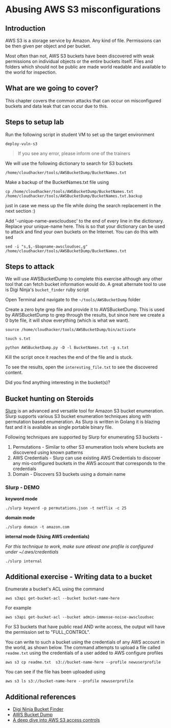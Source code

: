 # Abusing AWS S3 misconfigurations

## Introduction

AWS S3 is a storage service by Amazon. Any kind of file. Permissions can be then given per object and per bucket.

Most often than not, AWS S3 buckets have been discovered with weak permissions on individual objects or the entire buckets itself. Files and folders which should not be public are made world readable and available to the world for inspection.

## What are we going to cover?

This chapter covers the common attacks that can occur on misconfigured buckets and data leak that can occur due to this.

## Steps to setup lab

Run the following script in student VM to set up the target environment

    deploy-vuln-s3

> If you see any error, please inform one of the trainers

We will use the following dictionary to search for S3 buckets

```
/home/cloudhacker/tools/AWSBucketDump/BucketNames.txt
```

Make a backup of the BucketNames.txt file using 

```
cp /home/cloudhacker/tools/AWSBucketDump/BucketNames.txt /home/cloudhacker/tools/AWSBucketDump/BucketNames.txt.backup
```

just in case we mess up the file while doing the search replacement in the next section :)

Add '-unique-name-awscloudsec' to the end of every line in the dictionary. Replace your unique-name here. This is so that your dictionary can be used to attack and find your own buckets on the Internet. You can do this with sed

    sed -i "s,$,-$bapname-awscloudsec,g" /home/cloudhacker/tools/AWSBucketDump/BucketNames.txt

## Steps to attack

We will use AWSBucketDump to complete this exercise although any other tool that can fetch bucket information would do. A great alternate tool to use is Digi Ninja's `bucket_finder` ruby script

Open Terminal and navigate to the `~/tools/AWSBucketDump` folder

Create a zero byte grep file and provide it to AWSBucketDump. This is used by AWSBucketDump to grep through the results, but since here we create a 0 byte file, it will show everything (which is what we want).

    source /home/cloudhacker/tools/AWSBucketDump/bin/activate

    touch s.txt

    python AWSBucketDump.py -D -l BucketNames.txt -g s.txt

Kill the script once it reaches the end of the file and is stuck. 

To see the results, open the `interesting_file.txt` to see the discovered content.

Did you find anything interesting in the bucket(s)?

## Bucket hunting on Steroids

[Slurp](https://github.com/0xbharath/Slurp-v2) is an advanced and versatile tool for Amazon S3 bucket enumeration. Slurp supports various S3 bucket enumeration techniques along with permutation based enumeration. As Slurp is written in Golang it is blazing fast and it is available as single portable binary file.

Following techniques are supported by Slurp for enumerating S3 buckets - 

1. Permutations - Similar to other S3 enumeration tools where buckets are discovered using known patterns
2. AWS Credentials - Slurp can use existing AWS Credentials to discover any mis-configured buckets in the AWS account that corresponds to the credentials
2. Domain - Discovers S3 buckets using a domain name


### Slurp - DEMO

**keyword mode**

    ./slurp keyword -p permutations.json -t netflix -c 25

**domain mode**

    ./slurp domain -t amazon.com 

**internal mode (Using AWS credentials)**

*For this technique to work, make sure atleast one profile is configured under ~/.aws/credentials*

    ./slurp internal

## Additional exercise - Writing data to a bucket

Enumerate a bucket's ACL using the command

    aws s3api get-bucket-acl --bucket bucket-name-here

For example

    aws s3api get-bucket-acl --bucket admin-immense-noise-awscloudsec

For S3 buckets that have public read AND write access, the output will have the permission set to "FULL_CONTROL".

You can write to such a bucket using the credentials of any AWS account in the world, as shown below. The command attempts to upload a file called `readme.txt` using the credentials of a user added to AWS configure profiles

    aws s3 cp readme.txt  s3://bucket-name-here --profile newuserprofile

You can see if the file has been uploaded using 

    aws s3 ls s3://bucket-name-here --profile newuserprofile

## Additional references

- [Digi Ninja Bucket Finder](https://digi.ninja/projects/bucket_finder.php)
- [AWS Bucket Dump](https://github.com/jordanpotti/AWSBucketDump)
- [A deep dive into AWS S3 access controls](https://labs.detectify.com/2017/07/13/a-deep-dive-into-aws-s3-access-controls-taking-full-control-over-your-assets/)